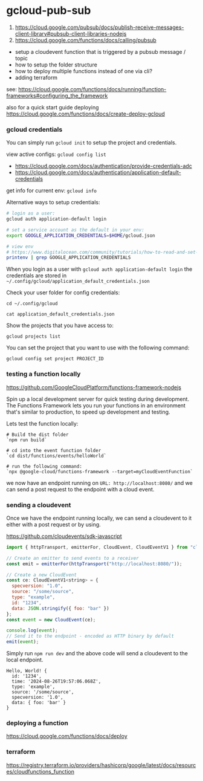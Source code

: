 # gcloud-pub-sub

1. https://cloud.google.com/pubsub/docs/publish-receive-messages-client-library#pubsub-client-libraries-nodejs
2. https://cloud.google.com/functions/docs/calling/pubsub

- setup a cloudevent function that is triggered by a pubsub message / topic
- how to setup the folder structure
- how to deploy multiple functions instead of one via cli?
- adding terraform

see: https://cloud.google.com/functions/docs/running/function-frameworks#configuring_the_framework

also for a quick start guide deploying https://cloud.google.com/functions/docs/create-deploy-gcloud

### gcloud credentials

You can simply run `gcloud init` to setup the project and credentials.

view active configs: `gcloud config list`

- https://cloud.google.com/docs/authentication/provide-credentials-adc
- https://cloud.google.com/docs/authentication/application-default-credentials

get info for current env: `gcloud info`

Alternative ways to setup credentials:

```zsh
# login as a user:
gcloud auth application-default login

# set a service account as the default in your env:
export GOOGLE_APPLICATION_CREDENTIALS=$HOME/gcloud.json

# view env
# https://www.digitalocean.com/community/tutorials/how-to-read-and-set-environmental-and-shell-variables-on-linux
printenv | grep GOOGLE_APPLICATION_CREDENTIALS
```

When you login as a user with `gcloud auth application-default login` the credentials are stored in `~/.config/gcloud/application_default_credentials.json`

Check your user folder for config credentials:

`cd ~/.config/gcloud`

`cat application_default_credentials.json`

Show the projects that you have access to:

`gcloud projects list`

You can set the project that you want to use with the following command:

`gcloud config set project PROJECT_ID`

### testing a function locally

https://github.com/GoogleCloudPlatform/functions-framework-nodejs

Spin up a local development server for quick testing during development. The Functions Framework lets you run your functions in an environment that's similar to production, to speed up development and testing.

Lets test the function locally:

```
# Build the dist folder
`npm run build`

# cd into the event function folder
`cd dist/functions/events/helloWorld`

# run the following command:
`npx @google-cloud/functions-framework --target=myCloudEventFunction`

```

we now have an endpoint running on `URL: http://localhost:8080/` and we can send a post request to the endpoint with a cloud event.

### sending a cloudevent

Once we have the endpoint running locally, we can send a cloudevent to it either with a post request or by using.

https://github.com/cloudevents/sdk-javascript

```javascript
import { httpTransport, emitterFor, CloudEvent, CloudEventV1 } from "cloudevents";

// Create an emitter to send events to a receiver
const emit = emitterFor(httpTransport("http://localhost:8080/"));

// Create a new CloudEvent
const ce: CloudEventV1<string> = {
  specversion: "1.0",
  source: "/some/source",
  type: "example",
  id: "1234",
  data: JSON.stringify({ foo: "bar" })
};
const event = new CloudEvent(ce);

console.log(event);
// Send it to the endpoint - encoded as HTTP binary by default
emit(event);
```

Simply run `npm run dev` and the above code will send a cloudevent to the local endpoint.

```
Hello, World! {
  id: '1234',
  time: '2024-08-26T19:57:06.068Z',
  type: 'example',
  source: '/some/source',
  specversion: '1.0',
  data: { foo: 'bar' }
}
```

### deploying a function

https://cloud.google.com/functions/docs/deploy

### terraform

https://registry.terraform.io/providers/hashicorp/google/latest/docs/resources/cloudfunctions_function
